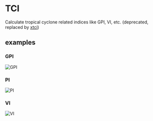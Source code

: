 # TCI
Calculate tropical cyclone related indices like GPI, VI, etc. (deprecated, replaced by [xtci](https://github.com/wy2136/xtci/))

## examples

### GPI
![GPI](example/GPI.png)

### PI
![PI](example/PI.png)

### VI
![VI](example/VI.png)

